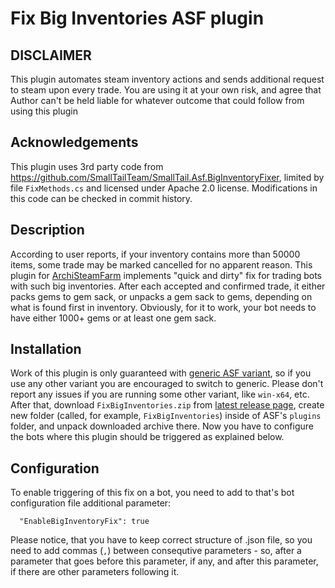 
# Fix Big Inventories ASF plugin

## DISCLAIMER

This plugin automates steam inventory actions and sends additional request to steam upon every trade. You are using it at your own risk, and agree that Author can't be held liable for whatever outcome that could follow from using this plugin

## Acknowledgements

This plugin uses 3rd party code from https://github.com/SmallTailTeam/SmallTail.Asf.BigInventoryFixer, limited by file `FixMethods.cs` and licensed under Apache 2.0 license. Modifications in this code can be checked in commit history.

## Description

According to user reports, if your inventory contains more than 50000 items, some trade may be marked cancelled for no apparent reason. This plugin for [ArchiSteamFarm](https://github.com/JustArchiNet/ArchiSteamFarm) implements "quick and dirty" fix for trading bots with such big inventories. 
After each accepted and confirmed trade, it either packs gems to gem sack, or unpacks a gem sack to gems, depending on what is found first in inventory.
Obviously, for it to work, your bot needs to have either 1000+ gems or at least one gem sack.

## Installation

Work of this plugin is only guaranteed with [generic ASF variant](https://github.com/JustArchiNET/ArchiSteamFarm/wiki/Setting-up#generic-setup), so if you use any other variant you are encouraged to switch to generic. Please don't report any issues if you are running some other variant, like `win-x64`, etc.
After that, download `FixBigInventories.zip` from [latest release page](https://github.com/CatPoweredPlugins/FixBigInventories/releases/latest), create new folder (called, for example, `FixBigInventories`) inside of ASF's `plugins` folder, and unpack downloaded archive there.
Now you have to configure the bots where this plugin should be triggered as explained below.

## Configuration

To enable triggering of this fix on a bot, you need to add to that's bot configuration file additional parameter:

```
  "EnableBigInventoryFix": true
```
Please notice, that you have to keep correct structure of .json file, so you need to add commas (`,`) between consequtive parameters - so, after a parameter that goes before this parameter, if any, and after this parameter, if there are other parameters following it.
